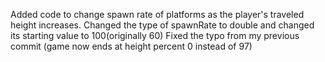 Added code to change spawn rate of platforms as the player's traveled height increases.
Changed the type of spawnRate to double and changed its starting value to 100(originally 60)
Fixed the typo from my previous commit (game now ends at height percent 0 instead of 97)